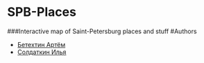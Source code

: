 # SPB-Places
###Interactive map of Saint-Petersburg places and stuff
#Authors
- [Бетехтин Артём](https://github.com/Betekhtin)
- [Солдаткин Илья](https://github.com/LiberBabaro)
